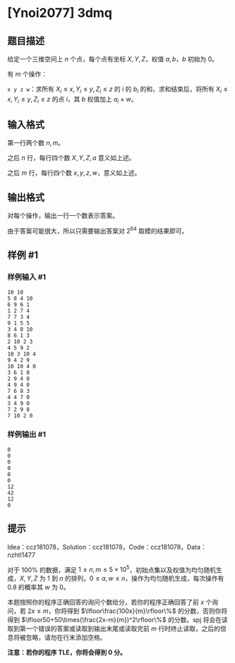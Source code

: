 # [Ynoi2077] 3dmq

## 题目描述

给定一个三维空间上 $n$ 个点，每个点有坐标 $X,Y,Z$，权值 $a,b$，$b$ 初始为 $0$。

有 $m$ 个操作：

`x y z w`：求所有 $X_i\le x,Y_i\le y,Z_i\le z$ 的 $i$ 的 $b_i$ 的和，求和结束后，将所有 $X_i\le x,Y_i\le y,Z_i\le z$ 的点 $i$，其 $b$ 权值加上 $a_i\times w$。

## 输入格式

第一行两个数 $n,m$。

之后 $n$ 行，每行四个数 $X,Y,Z,a$ 意义如上述。

之后 $m$ 行，每行四个数 $x,y,z,w$，意义如上述。

## 输出格式

对每个操作，输出一行一个数表示答案。

由于答案可能很大，所以只需要输出答案对 $2^{64}$ 取模的结果即可。

## 样例 #1

### 样例输入 #1
```
10 10
5 8 4 10
6 9 6 1
1 2 7 4
7 7 3 4
9 1 5 5
3 4 8 10
8 6 1 3
2 10 2 3
4 5 9 2
10 3 10 4
9 4 2 9
10 10 4 0
3 6 1 0
2 9 4 0
4 9 4 0
7 6 8 3
4 4 7 0
3 4 9 0
7 2 9 8
7 10 2 0
```

### 样例输出 #1

```
0
0
0
0
0
0
12
42
12
0
```

## 提示

Idea：ccz181078，Solution：ccz181078，Code：ccz181078，Data：nzhtl1477

对于 $100\%$ 的数据，满足 $1\le n,m\le 5\times 10^5$，初始点集以及权值为均匀随机生成，$X,Y,Z$ 为 $1$ 到 $n$ 的排列，$0\le a,w\le n$，操作为均匀随机生成，每次操作有 $0.8$ 的概率其 $w$ 为 $0$。

本题按照你的程序正确回答的询问个数给分，若你的程序正确回答了前 $x$ 个询问，若 $2x\le m$，你将得到 $\lfloor\frac{100x}{m}\rfloor\%$ 的分数，否则你将得到 $\lfloor50+50\times(\frac{2x-m}{m})^2\rfloor\%$ 的分数。spj 将会在读取到第一个错误的答案或读取到输出末尾或读取完前 $m$ 行时终止读取，之后的信息将被忽略，请勿在行末添加空格。

**注意：若你的程序 TLE，你将会得到 0 分。**
